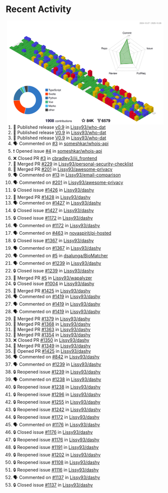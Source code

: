 # Recent Activity

<!-- Summary card -->
<a href="https://github.com/Lissy93/Lissy93/blob/master/METRICS.md">
  <img
    align="right"
    width="500"
    alt="Profile data, generated with yoshi389111/github-profile-3d-contrib"
    src="https://raw.githubusercontent.com/Lissy93/Lissy93/master/profile-3d-contrib/profile-gitblock.svg"
  />
</a>

<!--START_SECTION:activity-->
1. 🚀 Published release [v0.9](https://github.com/v0.9) in [Lissy93/who-dat](https://github.com/Lissy93/who-dat)
2. 🚀 Published release [V0.9](https://github.com/V0.9) in [Lissy93/who-dat](https://github.com/Lissy93/who-dat)
3. 🚀 Published release [V0.9](https://github.com/V0.9) in [Lissy93/who-dat](https://github.com/Lissy93/who-dat)
4. 🗣 Commented on [#3](https://github.com/someshkar/whois-api/issues/3) in [someshkar/whois-api](https://github.com/someshkar/whois-api)
5. ❗ Opened issue [#4](https://github.com/someshkar/whois-api/issues/4) in [someshkar/whois-api](https://github.com/someshkar/whois-api)
6. ❌ Closed PR [#3](https://github.com/cbradley3/iii_frontend/pull/3) in [cbradley3/iii_frontend](https://github.com/cbradley3/iii_frontend)
7. 🎉 Merged PR [#229](https://github.com/Lissy93/personal-security-checklist/pull/229) in [Lissy93/personal-security-checklist](https://github.com/Lissy93/personal-security-checklist)
8. 🎉 Merged PR [#201](https://github.com/Lissy93/awesome-privacy/pull/201) in [Lissy93/awesome-privacy](https://github.com/Lissy93/awesome-privacy)
9. 🗣 Commented on [#13](https://github.com/Lissy93/email-comparison/issues/13) in [Lissy93/email-comparison](https://github.com/Lissy93/email-comparison)
10. 🗣 Commented on [#201](https://github.com/Lissy93/awesome-privacy/issues/201) in [Lissy93/awesome-privacy](https://github.com/Lissy93/awesome-privacy)
11. 🔒 Closed issue [#1426](https://github.com/Lissy93/dashy/issues/1426) in [Lissy93/dashy](https://github.com/Lissy93/dashy)
12. 🎉 Merged PR [#1428](https://github.com/Lissy93/dashy/pull/1428) in [Lissy93/dashy](https://github.com/Lissy93/dashy)
13. 🗣 Commented on [#1427](https://github.com/Lissy93/dashy/issues/1427) in [Lissy93/dashy](https://github.com/Lissy93/dashy)
14. 🔒 Closed issue [#1427](https://github.com/Lissy93/dashy/issues/1427) in [Lissy93/dashy](https://github.com/Lissy93/dashy)
15. 🔒 Closed issue [#1172](https://github.com/Lissy93/dashy/issues/1172) in [Lissy93/dashy](https://github.com/Lissy93/dashy)
16. 🗣 Commented on [#1172](https://github.com/Lissy93/dashy/issues/1172) in [Lissy93/dashy](https://github.com/Lissy93/dashy)
17. 🗣 Commented on [#463](https://github.com/novaspirit/pi-hosted/issues/463) in [novaspirit/pi-hosted](https://github.com/novaspirit/pi-hosted)
18. 🔒 Closed issue [#1367](https://github.com/Lissy93/dashy/issues/1367) in [Lissy93/dashy](https://github.com/Lissy93/dashy)
19. 🗣 Commented on [#1367](https://github.com/Lissy93/dashy/issues/1367) in [Lissy93/dashy](https://github.com/Lissy93/dashy)
20. 🗣 Commented on [#5](https://github.com/dsalunga/BioMatcher/issues/5) in [dsalunga/BioMatcher](https://github.com/dsalunga/BioMatcher)
21. 🗣 Commented on [#1239](https://github.com/Lissy93/dashy/issues/1239) in [Lissy93/dashy](https://github.com/Lissy93/dashy)
22. 🔒 Closed issue [#1239](https://github.com/Lissy93/dashy/issues/1239) in [Lissy93/dashy](https://github.com/Lissy93/dashy)
23. 🎉 Merged PR [#5](https://github.com/Lissy93/wapalyzer/pull/5) in [Lissy93/wapalyzer](https://github.com/Lissy93/wapalyzer)
24. 🔒 Closed issue [#1004](https://github.com/Lissy93/dashy/issues/1004) in [Lissy93/dashy](https://github.com/Lissy93/dashy)
25. 🎉 Merged PR [#1425](https://github.com/Lissy93/dashy/pull/1425) in [Lissy93/dashy](https://github.com/Lissy93/dashy)
26. 🗣 Commented on [#1419](https://github.com/Lissy93/dashy/issues/1419) in [Lissy93/dashy](https://github.com/Lissy93/dashy)
27. 🗣 Commented on [#1419](https://github.com/Lissy93/dashy/issues/1419) in [Lissy93/dashy](https://github.com/Lissy93/dashy)
28. 🗣 Commented on [#1419](https://github.com/Lissy93/dashy/issues/1419) in [Lissy93/dashy](https://github.com/Lissy93/dashy)
29. 🎉 Merged PR [#1379](https://github.com/Lissy93/dashy/pull/1379) in [Lissy93/dashy](https://github.com/Lissy93/dashy)
30. 🎉 Merged PR [#1368](https://github.com/Lissy93/dashy/pull/1368) in [Lissy93/dashy](https://github.com/Lissy93/dashy)
31. 🎉 Merged PR [#1363](https://github.com/Lissy93/dashy/pull/1363) in [Lissy93/dashy](https://github.com/Lissy93/dashy)
32. 🎉 Merged PR [#1354](https://github.com/Lissy93/dashy/pull/1354) in [Lissy93/dashy](https://github.com/Lissy93/dashy)
33. ❌ Closed PR [#1350](https://github.com/Lissy93/dashy/pull/1350) in [Lissy93/dashy](https://github.com/Lissy93/dashy)
34. 🎉 Merged PR [#1349](https://github.com/Lissy93/dashy/pull/1349) in [Lissy93/dashy](https://github.com/Lissy93/dashy)
35. 💪 Opened PR [#1425](https://github.com/Lissy93/dashy/pull/1425) in [Lissy93/dashy](https://github.com/Lissy93/dashy)
36. 🗣 Commented on [#842](https://github.com/Lissy93/dashy/issues/842) in [Lissy93/dashy](https://github.com/Lissy93/dashy)
37. 🗣 Commented on [#1239](https://github.com/Lissy93/dashy/issues/1239) in [Lissy93/dashy](https://github.com/Lissy93/dashy)
38. 🔒 Reopened issue [#1239](https://github.com/Lissy93/dashy/issues/1239) in [Lissy93/dashy](https://github.com/Lissy93/dashy)
39. 🗣 Commented on [#1238](https://github.com/Lissy93/dashy/issues/1238) in [Lissy93/dashy](https://github.com/Lissy93/dashy)
40. 🔒 Reopened issue [#1238](https://github.com/Lissy93/dashy/issues/1238) in [Lissy93/dashy](https://github.com/Lissy93/dashy)
41. 🔒 Reopened issue [#1296](https://github.com/Lissy93/dashy/issues/1296) in [Lissy93/dashy](https://github.com/Lissy93/dashy)
42. 🔒 Reopened issue [#1255](https://github.com/Lissy93/dashy/issues/1255) in [Lissy93/dashy](https://github.com/Lissy93/dashy)
43. 🔒 Reopened issue [#1242](https://github.com/Lissy93/dashy/issues/1242) in [Lissy93/dashy](https://github.com/Lissy93/dashy)
44. 🔒 Reopened issue [#1172](https://github.com/Lissy93/dashy/issues/1172) in [Lissy93/dashy](https://github.com/Lissy93/dashy)
45. 🗣 Commented on [#1176](https://github.com/Lissy93/dashy/issues/1176) in [Lissy93/dashy](https://github.com/Lissy93/dashy)
46. 🔒 Closed issue [#1176](https://github.com/Lissy93/dashy/issues/1176) in [Lissy93/dashy](https://github.com/Lissy93/dashy)
47. 🔒 Reopened issue [#1176](https://github.com/Lissy93/dashy/issues/1176) in [Lissy93/dashy](https://github.com/Lissy93/dashy)
48. 🔒 Reopened issue [#1191](https://github.com/Lissy93/dashy/issues/1191) in [Lissy93/dashy](https://github.com/Lissy93/dashy)
49. 🔒 Reopened issue [#1202](https://github.com/Lissy93/dashy/issues/1202) in [Lissy93/dashy](https://github.com/Lissy93/dashy)
50. 🔒 Reopened issue [#1108](https://github.com/Lissy93/dashy/issues/1108) in [Lissy93/dashy](https://github.com/Lissy93/dashy)
51. 🔒 Reopened issue [#1116](https://github.com/Lissy93/dashy/issues/1116) in [Lissy93/dashy](https://github.com/Lissy93/dashy)
52. 🗣 Commented on [#1137](https://github.com/Lissy93/dashy/issues/1137) in [Lissy93/dashy](https://github.com/Lissy93/dashy)
53. 🔒 Closed issue [#1137](https://github.com/Lissy93/dashy/issues/1137) in [Lissy93/dashy](https://github.com/Lissy93/dashy)
<!--END_SECTION:activity-->
